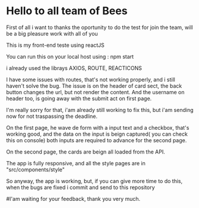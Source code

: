 # Hello to all team of Bees
First of all i want to thanks the oportunity to do the test for join the team, will be a big pleasure work with all of you

This is my front-end teste using reactJS

You can run this on your local host using : npm start

i already used the librays AXIOS, ROUTE, REACTICONS

I have some issues with routes, that's not working properly, and i still haven't solve the bug.
The issue is on the header of card sect, the back button changes the url, but not render the content.
And the username on header too, is going away with the submit act on first page.

I'm really sorry for that, i'am already still working to fix this, but i'am sending now for not traspassing the deadline.

On the first page, he wave de form with a input text and a checkbox, that's working good, and the data on the input is beign captured( you can check this on console) both inputs are required to advance for the second page.

On the second page, the cards are beign all loaded from the API.

The app is fully responsive, and all the style pages are in "src/components/style"

So anyway, the app is working, but, if you can give more time to do this, when the bugs are fixed i commit and send to this repository

#I'am waiting for your feedback, thank you very much.


